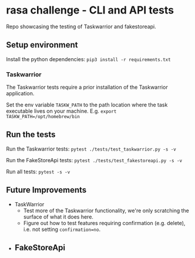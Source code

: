 # rasa challenge - CLI and API tests

Repo showcasing the testing of Taskwarrior and fakestoreapi.

## Setup environment

Install the python dependencies:
`pip3 install -r requirements.txt`

### Taskwarrior
The Taskwarrior tests require a prior installation of the Taskwarrior application.

Set the env variable `TASKW_PATH` to the path location where the task executable lives on your machine.
E.g. `export TASKW_PATH=/opt/homebrew/bin`

## Run the tests

Run the Taskwarrior tests:
`pytest ./tests/test_taskwarrior.py -s -v`

Run the FakeStoreApi tests:
`pytest ./tests/test_fakestoreapi.py -s -v`

Run all tests:
`pytest -s -v`


## Future Improvements
 - TaskWarrior
   - Test more of the Taskwarrior functionality, we're only scratching the surface of what it does here.
   - Figure out how to test features requiring confirmation (e.g. delete), i.e. not setting `confirmation=no`.
 - FakeStoreApi
   - 